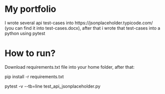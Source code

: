 <h1>My portfolio</h1>
<p>I wrote several api test-cases into https://jsonplaceholder.typicode.com/ (you can find it into test-cases.docx), after that i wrote that test-cases into a python using pytest</p>
<h1> How to run? </h1>
<p> Download requirements.txt file into your home folder, after that:</p>
<p>pip install -r requirements.txt
<p>pytest -v --tb=line test_api_jsonplaceholder.py</p>
